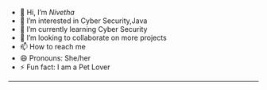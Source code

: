 - 👋 Hi, I’m *Nivetha*
- 👀 I’m interested in  Cyber Security,Java
- 🌱 I’m currently learning  Cyber Security
- 💞️ I’m looking to collaborate on more projects
- 📫 How to reach me 
- 😄 Pronouns: She/her
- ⚡ Fun fact: I am a Pet Lover
---
<!---
GitNivetha/GitNivetha is a ✨ special ✨ repository because its `README.md` (this file) appears on your GitHub profile.
You can click the Preview link to take a look at your changes.
--->

